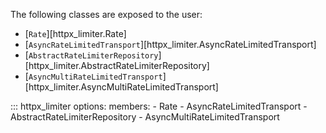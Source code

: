 The following classes are exposed to the user:

* [`Rate`][httpx_limiter.Rate]
* [`AsyncRateLimitedTransport`][httpx_limiter.AsyncRateLimitedTransport]
* [`AbstractRateLimiterRepository`][httpx_limiter.AbstractRateLimiterRepository]
* [`AsyncMultiRateLimitedTransport`][httpx_limiter.AsyncMultiRateLimitedTransport]

::: httpx_limiter
    options:
        members:
            - Rate
            - AsyncRateLimitedTransport
            - AbstractRateLimiterRepository
            - AsyncMultiRateLimitedTransport
